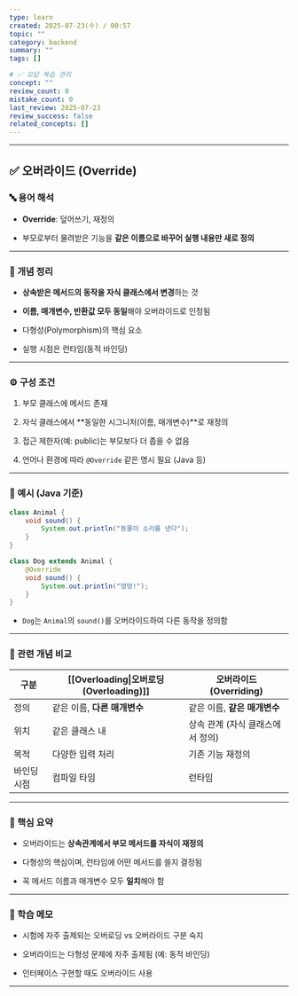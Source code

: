 ```yaml
---
type: learn
created: 2025-07-23(수) / 00:57
topic: ""
category: backend
summary: ""
tags: []

# ✅ 오답 복습 관리
concept: ""
review_count: 0
mistake_count: 0
last_review: 2025-07-23
review_success: false
related_concepts: []
---
```

---

## ✅ 오버라이드 (Override)

### 🔤 용어 해석

- **Override**: 덮어쓰기, 재정의
    
- 부모로부터 물려받은 기능을 **같은 이름으로 바꾸어 실행 내용만 새로 정의**
    

---

### 📌 개념 정리

- **상속받은 메서드의 동작을 자식 클래스에서 변경**하는 것
    
- **이름, 매개변수, 반환값 모두 동일**해야 오버라이드로 인정됨
    
- 다형성(Polymorphism)의 핵심 요소
    
- 실행 시점은 런타임(동적 바인딩)
    

---

### ⚙️ 구성 조건

1. 부모 클래스에 메서드 존재
    
2. 자식 클래스에서 **동일한 시그니처(이름, 매개변수)**로 재정의
    
3. 접근 제한자(예: public)는 부모보다 더 좁을 수 없음
    
4. 언어나 환경에 따라 `@Override` 같은 명시 필요 (Java 등)
    

---

### 💬 예시 (Java 기준)

```java
class Animal {
    void sound() {
        System.out.println("동물이 소리를 낸다");
    }
}

class Dog extends Animal {
    @Override
    void sound() {
        System.out.println("멍멍!");
    }
}
```

- `Dog`는 `Animal`의 `sound()`를 오버라이드하여 다른 동작을 정의함
    

---

### 🔁 관련 개념 비교

| 구분     | [[Overloading\|오버로딩 (Overloading)]] | 오버라이드 (Overriding)  |
| ------ | ----------------------------------- | ------------------- |
| 정의     | 같은 이름, **다른 매개변수**                  | 같은 이름, **같은 매개변수**  |
| 위치     | 같은 클래스 내                            | 상속 관계 (자식 클래스에서 정의) |
| 목적     | 다양한 입력 처리                           | 기존 기능 재정의           |
| 바인딩 시점 | 컴파일 타임                              | 런타임                 |

---

### 🎯 핵심 요약

- 오버라이드는 **상속관계에서 부모 메서드를 자식이 재정의**
    
- 다형성의 핵심이며, 런타임에 어떤 메서드를 쓸지 결정됨
    
- 꼭 메서드 이름과 매개변수 모두 **일치**해야 함
    

---

### 🧠 학습 메모

- 시험에 자주 출제되는 오버로딩 vs 오버라이드 구분 숙지
    
- 오버라이드는 다형성 문제에 자주 출제됨 (예: 동적 바인딩)
    
- 인터페이스 구현할 때도 오버라이드 사용
    

---